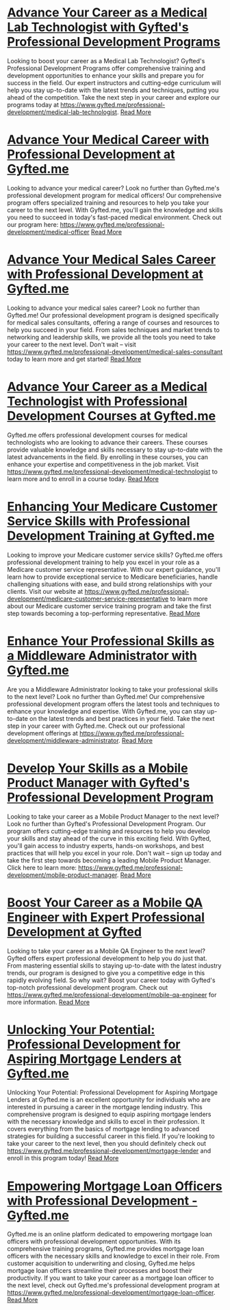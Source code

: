 # [Advance Your Career as a Medical Lab Technologist with Gyfted's Professional Development Programs](https://www.gyfted.me/professional-development/medical-lab-technologist)

Looking to boost your career as a Medical Lab Technologist? Gyfted's Professional Development Programs offer comprehensive training and development opportunities to enhance your skills and prepare you for success in the field. Our expert instructors and cutting-edge curriculum will help you stay up-to-date with the latest trends and techniques, putting you ahead of the competition. Take the next step in your career and explore our programs today at https://www.gyfted.me/professional-development/medical-lab-technologist. [Read More](https://www.gyfted.me/professional-development/medical-lab-technologist)

# [Advance Your Medical Career with Professional Development at Gyfted.me](https://www.gyfted.me/professional-development/medical-officer)

Looking to advance your medical career? Look no further than Gyfted.me's professional development program for medical officers! Our comprehensive program offers specialized training and resources to help you take your career to the next level. With Gyfted.me, you'll gain the knowledge and skills you need to succeed in today's fast-paced medical environment. Check out our program here: https://www.gyfted.me/professional-development/medical-officer [Read More](https://www.gyfted.me/professional-development/medical-officer)

# [Advance Your Medical Sales Career with Professional Development at Gyfted.me](https://www.gyfted.me/professional-development/medical-sales-consultant)

Looking to advance your medical sales career? Look no further than Gyfted.me! Our professional development program is designed specifically for medical sales consultants, offering a range of courses and resources to help you succeed in your field. From sales techniques and market trends to networking and leadership skills, we provide all the tools you need to take your career to the next level. Don't wait – visit https://www.gyfted.me/professional-development/medical-sales-consultant today to learn more and get started! [Read More](https://www.gyfted.me/professional-development/medical-sales-consultant)

# [Advance Your Career as a Medical Technologist with Professional Development Courses at Gyfted.me](https://www.gyfted.me/professional-development/medical-technologist)

Gyfted.me offers professional development courses for medical technologists who are looking to advance their careers. These courses provide valuable knowledge and skills necessary to stay up-to-date with the latest advancements in the field. By enrolling in these courses, you can enhance your expertise and competitiveness in the job market. Visit https://www.gyfted.me/professional-development/medical-technologist to learn more and to enroll in a course today. [Read More](https://www.gyfted.me/professional-development/medical-technologist)

# [Enhancing Your Medicare Customer Service Skills with Professional Development Training at Gyfted.me](https://www.gyfted.me/professional-development/medicare-customer-service-representative)

Looking to improve your Medicare customer service skills? Gyfted.me offers professional development training to help you excel in your role as a Medicare customer service representative. With our expert guidance, you'll learn how to provide exceptional service to Medicare beneficiaries, handle challenging situations with ease, and build strong relationships with your clients. Visit our website at https://www.gyfted.me/professional-development/medicare-customer-service-representative to learn more about our Medicare customer service training program and take the first step towards becoming a top-performing representative. [Read More](https://www.gyfted.me/professional-development/medicare-customer-service-representative)

# [Enhance Your Professional Skills as a Middleware Administrator with Gyfted.me](https://www.gyfted.me/professional-development/middleware-administrator)

Are you a Middleware Administrator looking to take your professional skills to the next level? Look no further than Gyfted.me! Our comprehensive professional development program offers the latest tools and techniques to enhance your knowledge and expertise. With Gyfted.me, you can stay up-to-date on the latest trends and best practices in your field. Take the next step in your career with Gyfted.me. Check out our professional development offerings at https://www.gyfted.me/professional-development/middleware-administrator. [Read More](https://www.gyfted.me/professional-development/middleware-administrator)

# [Develop Your Skills as a Mobile Product Manager with Gyfted's Professional Development Program](https://www.gyfted.me/professional-development/mobile-product-manager)

Looking to take your career as a Mobile Product Manager to the next level? Look no further than Gyfted's Professional Development Program. Our program offers cutting-edge training and resources to help you develop your skills and stay ahead of the curve in this exciting field. With Gyfted, you'll gain access to industry experts, hands-on workshops, and best practices that will help you excel in your role. Don't wait – sign up today and take the first step towards becoming a leading Mobile Product Manager. Click here to learn more: https://www.gyfted.me/professional-development/mobile-product-manager. [Read More](https://www.gyfted.me/professional-development/mobile-product-manager)

# [Boost Your Career as a Mobile QA Engineer with Expert Professional Development at Gyfted](https://www.gyfted.me/professional-development/mobile-qa-engineer)

Looking to take your career as a Mobile QA Engineer to the next level? Gyfted offers expert professional development to help you do just that. From mastering essential skills to staying up-to-date with the latest industry trends, our program is designed to give you a competitive edge in this rapidly evolving field. So why wait? Boost your career today with Gyfted's top-notch professional development program. Check out https://www.gyfted.me/professional-development/mobile-qa-engineer for more information. [Read More](https://www.gyfted.me/professional-development/mobile-qa-engineer)

# [Unlocking Your Potential: Professional Development for Aspiring Mortgage Lenders at Gyfted.me](https://www.gyfted.me/professional-development/mortgage-lender)

Unlocking Your Potential: Professional Development for Aspiring Mortgage Lenders at Gyfted.me is an excellent opportunity for individuals who are interested in pursuing a career in the mortgage lending industry. This comprehensive program is designed to equip aspiring mortgage lenders with the necessary knowledge and skills to excel in their profession. It covers everything from the basics of mortgage lending to advanced strategies for building a successful career in this field. If you're looking to take your career to the next level, then you should definitely check out https://www.gyfted.me/professional-development/mortgage-lender and enroll in this program today! [Read More](https://www.gyfted.me/professional-development/mortgage-lender)

# [Empowering Mortgage Loan Officers with Professional Development - Gyfted.me](https://www.gyfted.me/professional-development/mortgage-loan-officer)

Gyfted.me is an online platform dedicated to empowering mortgage loan officers with professional development opportunities. With its comprehensive training programs, Gyfted.me provides mortgage loan officers with the necessary skills and knowledge to excel in their role. From customer acquisition to underwriting and closing, Gyfted.me helps mortgage loan officers streamline their processes and boost their productivity. If you want to take your career as a mortgage loan officer to the next level, check out Gyfted.me's professional development program at https://www.gyfted.me/professional-development/mortgage-loan-officer. [Read More](https://www.gyfted.me/professional-development/mortgage-loan-officer)

